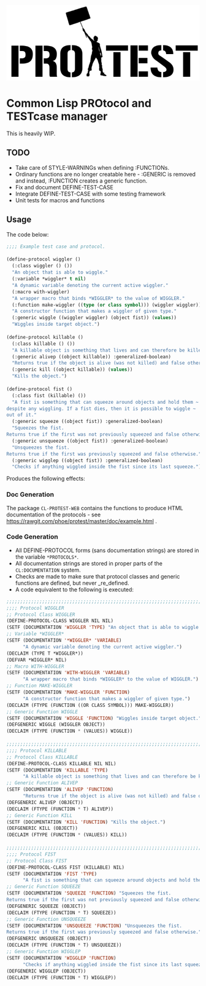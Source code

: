 <p align="center">
  <img src="doc/logo.png">
</p>

# Common Lisp PROtocol and TESTcase manager

This is heavily WIP.

## TODO
  * Take care of STYLE-WARNINGs when defining :FUNCTIONs.
  * Ordinary functions are no longer creatable here - :GENERIC is removed and
  instead, :FUNCTION creates a generic function.
  * Fix and document DEFINE-TEST-CASE
  * Integrate DEFINE-TEST-CASE with some testing framework
  * Unit tests for macros and functions

## Usage
The code below:

```lisp
;;;; Example test case and protocol.

(define-protocol wiggler ()
  (:class wiggler () ())
  "An object that is able to wiggle."
  (:variable *wiggler* t nil)
  "A dynamic variable denoting the current active wiggler."
  (:macro with-wiggler)
  "A wrapper macro that binds *WIGGLER* to the value of WIGGLER."
  (:function make-wiggler ((type (or class symbol))) (wiggler wiggler))
  "A constructor function that makes a wiggler of given type."
  (:generic wiggle ((wiggler wiggler) (object fist)) (values))
  "Wiggles inside target object.")

(define-protocol killable ()
  (:class killable () ())
  "A killable object is something that lives and can therefore be killed."
  (:generic alivep ((object killable)) :generalized-boolean)
  "Returns true if the object is alive (was not killed) and false otherwise."
  (:generic kill ((object killable)) (values))
  "Kills the object.")

(define-protocol fist ()
  (:class fist (killable) ())
  "A fist is something that can squeeze around objects and hold them ~
despite any wiggling. If a fist dies, then it is possible to wiggle ~
out of it."
  (:generic squeeze ((object fist)) :generalized-boolean)
  "Squeezes the fist.
Returns true if the first was not previously squeezed and false otherwise."
  (:generic unsqueeze ((object fist)) :generalized-boolean)
  "Unsqueezes the fist.
Returns true if the first was previously squeezed and false otherwise."
  (:generic wigglep ((object fist)) :generalized-boolean)
  "Checks if anything wiggled inside the fist since its last squeeze.")
```

Produces the following effects:

### Doc Generation
The package `CL-PROTEST-WEB` contains the functions to produce HTML documentation of the protocols - see https://rawgit.com/phoe/protest/master/doc/example.html .

### Code Generation
  * All DEFINE-PROTOCOL forms (sans documentation strings) are stored in the variable `*PROTOCOLS*`.
  * All documentation strings are stored in proper parts of the `CL:DOCUMENTATION` system.
  * Checks are made to make sure that protocol classes and generic functions are defined, but never _re_defined.
  * A code equivalent to the following is executed:

```lisp
;;;;;;;;;;;;;;;;;;;;;;;;;;;;;;;;;;;;;;;;;;;;;;;;;;;;;;;;;;;;;;;;;;;;;;;;;
;;;; Protocol WIGGLER
;; Protocol Class WIGGLER
(DEFINE-PROTOCOL-CLASS WIGGLER NIL NIL)
(SETF (DOCUMENTATION 'WIGGLER 'TYPE) "An object that is able to wiggle.")
;; Variable *WIGGLER*
(SETF (DOCUMENTATION '*WIGGLER* 'VARIABLE)
      "A dynamic variable denoting the current active wiggler.")
(DECLAIM (TYPE T *WIGGLER*))
(DEFVAR *WIGGLER* NIL)
;; Macro WITH-WIGGLER
(SETF (DOCUMENTATION 'WITH-WIGGLER 'VARIABLE)
      "A wrapper macro that binds *WIGGLER* to the value of WIGGLER.")
;; Function MAKE-WIGGLER
(SETF (DOCUMENTATION 'MAKE-WIGGLER 'FUNCTION)
      "A constructor function that makes a wiggler of given type.")
(DECLAIM (FTYPE (FUNCTION ((OR CLASS SYMBOL))) MAKE-WIGGLER))
;; Generic Function WIGGLE
(SETF (DOCUMENTATION 'WIGGLE 'FUNCTION) "Wiggles inside target object.")
(DEFGENERIC WIGGLE (WIGGLER OBJECT))
(DECLAIM (FTYPE (FUNCTION * (VALUES)) WIGGLE))

;;;;;;;;;;;;;;;;;;;;;;;;;;;;;;;;;;;;;;;;;;;;;;;;;;;;;;;;;;;;;;;;;;;;;;;;;
;;;; Protocol KILLABLE
;; Protocol Class KILLABLE
(DEFINE-PROTOCOL-CLASS KILLABLE NIL NIL)
(SETF (DOCUMENTATION 'KILLABLE 'TYPE)
      "A killable object is something that lives and can therefore be killed.")
;; Generic Function ALIVEP
(SETF (DOCUMENTATION 'ALIVEP 'FUNCTION)
      "Returns true if the object is alive (was not killed) and false otherwise.")
(DEFGENERIC ALIVEP (OBJECT))
(DECLAIM (FTYPE (FUNCTION * T) ALIVEP))
;; Generic Function KILL
(SETF (DOCUMENTATION 'KILL 'FUNCTION) "Kills the object.")
(DEFGENERIC KILL (OBJECT))
(DECLAIM (FTYPE (FUNCTION * (VALUES)) KILL))

;;;;;;;;;;;;;;;;;;;;;;;;;;;;;;;;;;;;;;;;;;;;;;;;;;;;;;;;;;;;;;;;;;;;;;;;;
;;;; Protocol FIST
;; Protocol Class FIST
(DEFINE-PROTOCOL-CLASS FIST (KILLABLE) NIL)
(SETF (DOCUMENTATION 'FIST 'TYPE)
      "A fist is something that can squeeze around objects and hold them despite any wiggling. If a fist dies, then it is possible to wiggle out of it.")
;; Generic Function SQUEEZE
(SETF (DOCUMENTATION 'SQUEEZE 'FUNCTION) "Squeezes the fist.
Returns true if the first was not previously squeezed and false otherwise.")
(DEFGENERIC SQUEEZE (OBJECT))
(DECLAIM (FTYPE (FUNCTION * T) SQUEEZE))
;; Generic Function UNSQUEEZE
(SETF (DOCUMENTATION 'UNSQUEEZE 'FUNCTION) "Unsqueezes the fist.
Returns true if the first was previously squeezed and false otherwise.")
(DEFGENERIC UNSQUEEZE (OBJECT))
(DECLAIM (FTYPE (FUNCTION * T) UNSQUEEZE))
;; Generic Function WIGGLEP
(SETF (DOCUMENTATION 'WIGGLEP 'FUNCTION)
      "Checks if anything wiggled inside the fist since its last squeeze.")
(DEFGENERIC WIGGLEP (OBJECT))
(DECLAIM (FTYPE (FUNCTION * T) WIGGLEP))
```

